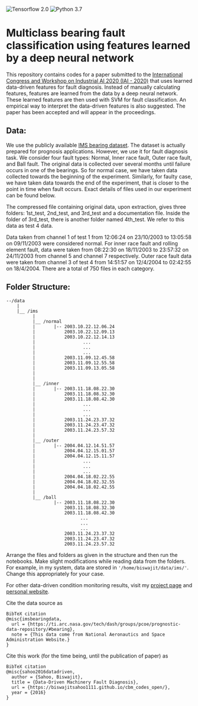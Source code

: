 ![Tensorflow 2.0](https://img.shields.io/badge/Tensorflow-2.0-success.svg)
![Python 3.7](https://img.shields.io/badge/Python-3.7-blue.svg)
# Multiclass bearing fault classification using features learned by a deep neural network

This repository contains codes for a paper submitted to the [International Congress and Workshop on Industrial AI 2020 (IAI - 2020)](https://www.ltu.se/research/subjects/Drift-och-underhall/Konferenser/Industrial-AI-Conference-2020?l=en) that uses learned data-driven features for fault diagnosis. Instead of manually calculating features, features are learned from the data by a deep neural network. These learned features are then used with SVM for fault classification. An empirical way to interpret the data-driven features is also suggested. The paper has been accepted and will appear in the proceedings. 

## Data:

We use the publicly available [IMS bearing dataset](https://ti.arc.nasa.gov/tech/dash/groups/pcoe/prognostic-data-repository/#bearing). The dataset is actually prepared for prognosis applications. However, we use it for fault diagnosis task. We consider four fault types: Normal, Inner race fault, Outer race fault, and Ball fault. The original data is collected over several months until failure occurs in one of the bearings. So for normal case, we have taken data collected towards the beginning of the experiment. Similarly, for faulty case, we have taken data towards the end of the experiment, that is closer to the point in time when fault occurs. Exact details of files used in our experiment can be found below.

The compressed file containing original data, upon extraction, gives three folders: 1st_test, 2nd_test, and 3rd_test and a documentation file. Inside the folder of 3rd_test, there is another folder named 4th_test. We refer to this data as test 4 data. 

Data taken from channel 1 of test 1 from 12:06:24 on 23/10/2003 to 13:05:58 on 09/11/2003 were considered normal. For inner race fault and rolling element fault, data were taken from 08:22:30 on 18/11/2003 to 23:57:32 on 24/11/2003 from channel 5 and channel 7 respectively. Outer race fault data were taken from channel 3 of test 4 from 14:51:57 on 12/4/2004 to 02:42:55 on 18/4/2004. There are a total of 750 files in each category.

## Folder Structure:
```
--/data
    |
    |__ /ims
          |
          |__ /normal
          |       |-- 2003.10.22.12.06.24
          |           2003.10.22.12.09.13
          |           2003.10.22.12.14.13
          |                  ...
          |                  ...
          |                  ...
          |           2003.11.09.12.45.58
          |           2003.11.09.12.55.58
          |           2003.11.09.13.05.58
          |   
          |
          |__ /inner
          |       |-- 2003.11.18.08.22.30
          |           2003.11.18.08.32.30
          |           2003.11.18.08.42.30
          |                  ...
          |                  ...
          |                  ...
          |           2003.11.24.23.37.32
          |           2003.11.24.23.47.32
          |           2003.11.24.23.57.32
          |
          |__ /outer
          |       |-- 2004.04.12.14.51.57
          |           2004.04.12.15.01.57
          |           2004.04.12.15.11.57
          |                  ...
          |                  ...
          |                  ...
          |           2004.04.18.02.22.55
          |           2004.04.18.02.32.55
          |           2004.04.18.02.42.55
          |
          |__ /ball
                  |-- 2003.11.18.08.22.30
                      2003.11.18.08.32.30
                      2003.11.18.08.42.30
                            ...
                            ...
                            ...
                      2003.11.24.23.37.32
                      2003.11.24.23.47.32
                      2003.11.24.23.57.32
```                     
Arrange the files and folders as given in the structure and then run the notebooks. Make slight modifications while reading data from the folders. For example, in my system, data are stored in `'/home/biswajit/data/ims/'`. Change this appropriately for your case. 

For other data-driven condition monitoring results, visit my [project page](https://biswajitsahoo1111.github.io/cbm_codes_open/) and [personal website](https://biswajitsahoo1111.github.io/).

Cite the data source as
```
BibTeX citation
@misc{imsbearingdata,
  url = {https://ti.arc.nasa.gov/tech/dash/groups/pcoe/prognostic-data-repository/#bearing},
  note = {This data come from National Aeronautics and Space Administration Website.}
}
```

Cite this work (for the time being, until the publication of paper) as
```
BibTeX citation
@misc{sahoo2016datadriven,
  author = {Sahoo, Biswajit},
  title = {Data-Driven Machinery Fault Diagnosis},
  url = {https://biswajitsahoo1111.github.io/cbm_codes_open/},
  year = {2016}
}
```
